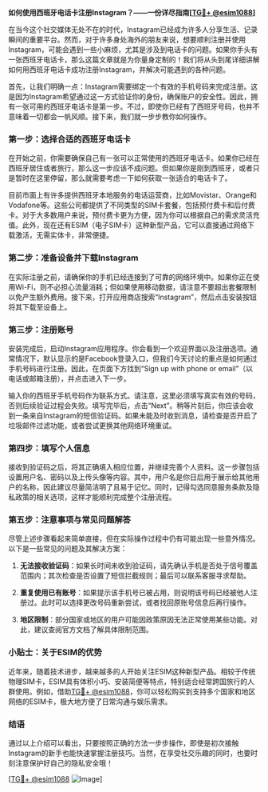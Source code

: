 **如何使用西班牙电话卡注册Instagram？——一份详尽指南[[TG💪+ @esim1088](https://t.me/s/esim1088)]**

在当今这个社交媒体无处不在的时代，Instagram已经成为许多人分享生活、记录瞬间的重要平台。然而，对于许多身处海外的朋友来说，想要顺利注册并使用Instagram，可能会遇到一些小麻烦，尤其是涉及到电话卡的问题。如果你手头有一张西班牙电话卡，那么这篇文章就是为你量身定制的！我们将从头到尾详细讲解如何用西班牙电话卡成功注册Instagram，并解决可能遇到的各种问题。

首先，让我们明确一点：Instagram需要绑定一个有效的手机号码来完成注册。这是因为Instagram希望通过这一方式验证你的身份，确保账户的安全性。因此，拥有一张可用的西班牙电话卡是第一步。不过，即使你已经有了西班牙号码，也并不意味着一切都会一帆风顺。接下来，我们就一步步教你如何操作。

### 第一步：选择合适的西班牙电话卡

在开始之前，你需要确保自己有一张可以正常使用的西班牙电话卡。如果你已经在西班牙居住或者旅行，那么这一步应该不成问题。但如果你是刚到西班牙，或者只是暂时在这里停留，那么就需要考虑一下如何获取一张适合的电话卡了。

目前市面上有许多提供西班牙本地服务的电话运营商，比如Movistar、Orange和Vodafone等。这些公司都提供了不同类型的SIM卡套餐，包括预付费卡和后付费卡。对于大多数用户来说，预付费卡更为方便，因为你可以根据自己的需求灵活充值。此外，现在还有ESIM（电子SIM卡）这种新型产品，它可以直接通过网络下载激活，无需实体卡，非常便捷。

### 第二步：准备设备并下载Instagram

在实际注册之前，请确保你的手机已经连接到了可靠的网络环境中。如果你正在使用Wi-Fi，则不必担心流量消耗；但如果使用移动数据，请注意不要超出套餐限制以免产生额外费用。接下来，打开应用商店搜索“Instagram”，然后点击安装按钮将其下载至设备上。

### 第三步：注册账号

安装完成后，启动Instagram应用程序。你会看到一个欢迎界面以及注册选项。通常情况下，默认显示的是Facebook登录入口，但我们今天讨论的重点是如何通过手机号码进行注册。因此，在页面下方找到“Sign up with phone or email”（以电话或邮箱注册），并点击进入下一步。

输入你的西班牙手机号码作为联系方式。请注意，这里必须填写真实有效的号码，否则后续验证过程会失败。填写完毕后，点击“Next”。稍等片刻后，你应该会收到一条来自Instagram的短信验证码。如果未能及时收到消息，请检查是否开启了垃圾邮件过滤功能，或者尝试更换其他网络环境重试。

### 第四步：填写个人信息

接收到验证码之后，将其正确填入相应位置，并继续完善个人资料。这一步骤包括设置用户名、密码以及上传头像等内容。其中，用户名是你日后用于展示给其他用户的名称，因此建议尽量简洁明了且易于记忆。同时，记得勾选同意服务条款及隐私政策的相关选项，这样才能顺利完成整个注册流程。

### 第五步：注意事项与常见问题解答

尽管上述步骤看起来简单直接，但在实际操作过程中仍有可能出现一些意外情况。以下是一些常见的问题及其解决方案：

1. **无法接收验证码**：如果长时间未收到验证码，请先确认手机是否处于信号覆盖范围内；其次检查是否设置了短信拦截规则；最后可以联系客服寻求帮助。
   
2. **重复使用已有账号**：如果提示该手机号已被占用，则说明该号码已经被他人注册过。此时可以选择更改号码重新尝试，或者找回原账号信息后再行操作。

3. **地区限制**：部分国家或地区的用户可能因政策原因无法正常使用某些功能。对此，建议查阅官方文档了解具体限制范围。

### 小贴士：关于ESIM的优势

近年来，随着技术进步，越来越多的人开始关注ESIM这种新型产品。相较于传统物理SIM卡，ESIM具有体积小巧、安装简便等特点，特别适合经常跨国旅行的人群使用。例如，借助[TG💪+ @esim1088](https://t.me/s/esim1088)，你可以轻松购买到支持多个国家和地区网络的ESIM卡，极大地方便了日常沟通与娱乐需求。

### 结语

通过以上介绍可以看出，只要按照正确的方法一步步操作，即使是初次接触Instagram的新手也能快速掌握注册技巧。当然，在享受社交乐趣的同时，也要时刻注意保护好自己的隐私安全哦！

[[TG💪+ @esim1088](https://t.me/s/esim1088) ![Image](https://i.postimg.cc/4NQfJmqS/Snipaste-2025-05-13-00-14-12.png)]